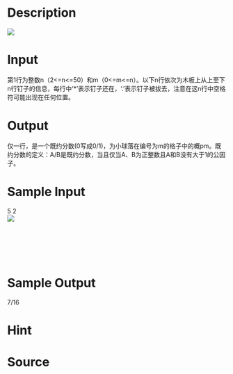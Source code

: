 
# Description

<div class="content"><img border="0" src="source/bzoj/1867/img/aHR0cHM6Ly9seWRzeS5jb20vSnVkZ2VPbmxpbmUvaW1hZ2VzLzE4NjdfMS5qcGc=.jpg"/> </div>

# Input

<div class="content">第1行为整数n（2&lt;=n&lt;=50）和m（0&lt;=m&lt;=n）。以下n行依次为木板上从上至下n行钉子的信息，每行中‘*’表示钉子还在，‘.’表示钉子被拔去，注意在这n行中空格符可能出现在任何位置。 
</div>

# Output

<div class="content">仅一行，是一个既约分数(0写成0/1)，为小球落在编号为m的格子中的概pm。既约分数的定义：A/B是既约分数，当且仅当A、B为正整数且A和B没有大于1的公因子。 
</div>

# Sample Input

<div class="content"><span class="sampledata">5 2 <br/>
<img border="0" src="source/bzoj/1867/img/aHR0cHM6Ly9seWRzeS5jb20vSnVkZ2VPbmxpbmUvaW1hZ2VzLzE4NjdfMi5qcGc=.jpg"/> <br/>
<br/>
<br/>
<br/>
<br/>
<br/>
</span></div>

# Sample Output

<div class="content"><span class="sampledata">7/16<br/>
</span></div>

# Hint

<div class="content"><p></p></div>

# Source

<div class="content"><p><a href="problemset.php?search="></a></p></div>

